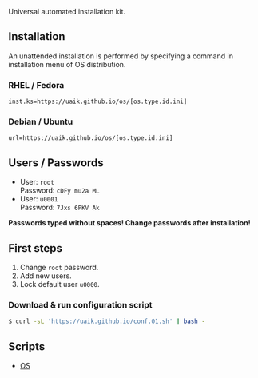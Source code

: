 Universal automated installation kit.

## Installation

An unattended installation is performed by specifying a command in installation menu of OS distribution.

### RHEL / Fedora

```
inst.ks=https://uaik.github.io/os/[os.type.id.ini]
```

### Debian / Ubuntu

```
url=https://uaik.github.io/os/[os.type.id.ini]
```

## Users / Passwords

- User: `root`  
  Password: `cDFy mu2a ML`
- User: `u0001`  
  Password: `7Jxs 6PKV Ak`

**Passwords typed without spaces! Change passwords after installation!**

## First steps

1. Change `root` password.
2. Add new users.
3. Lock default user `u0000`.

### Download & run configuration script

```sh
$ curl -sL 'https://uaik.github.io/conf.01.sh' | bash -
```

## Scripts

- [OS](https://github.com/uaik/uaik.github.io/tree/main/docs/os)
